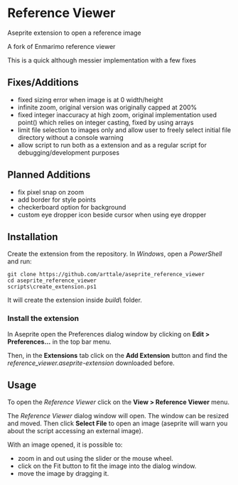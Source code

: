 # Reference Viewer
Aseprite extension to open a reference image

A fork of Enmarimo reference viewer

This is a quick although messier implementation with a few fixes

## Fixes/Additions
* fixed sizing error when image is at 0 width/height
* infinite zoom, original version was originally capped at 200%
* fixed integer inaccuracy at high zoom, original implementation used point() which relies on integer casting, fixed by using arrays
* limit file selection to images only and allow user to freely select initial file directory without a console warning
* allow script to run both as a extension and as a regular script for debugging/development purposes

## Planned Additions
* fix pixel snap on zoom
* add border for style points
* checkerboard option for background
* custom eye dropper icon beside cursor when using eye dropper

## Installation

Create the extension from the repository. In *Windows*, open a *PowerShell* and run:
```
git clone https://github.com/arttale/aseprite_reference_viewer
cd aseprite_reference_viewer
scripts\create_extension.ps1
```
It will create the extension inside *build\\* folder.

### Install the extension
In Aseprite open the Preferences dialog window by clicking on **Edit > Preferences...** in the top bar menu.

Then, in the **Extensions** tab click on the **Add Extension** button and find the *reference_viewer.aseprite-extension* downloaded before.

## Usage
To open the *Reference Viewer* click on the **View > Reference Viewer** menu.

The *Reference Viewer* dialog window will open. The window can be resized and moved. Then click **Select File** to open an image (aseprite will warn you about the script accessing an external image).

With an image opened, it is possible to:
* zoom in and out using the slider or the mouse wheel.
* click on the Fit button to fit the image into the dialog window.
* move the image by dragging it.
